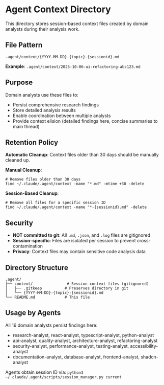 # Agent Context Directory

This directory stores session-based context files created by domain analysts during their analysis work.

## File Pattern

```
.agent/context/{YYYY-MM-DD}-{topic}-{sessionid}.md
```

**Example**: `.agent/context/2025-10-06-ui-refactoring-abc123.md`

## Purpose

Domain analysts use these files to:

- Persist comprehensive research findings
- Store detailed analysis results
- Enable coordination between multiple analysts
- Provide context elision (detailed findings here, concise summaries to main thread)

## Retention Policy

**Automatic Cleanup**: Context files older than 30 days should be manually cleaned up.

**Manual Cleanup**:

```
# Remove files older than 30 days
find ~/.claude/.agent/context -name "*.md" -mtime +30 -delete
```

**Session-Based Cleanup**:

```
# Remove all files for a specific session ID
find ~/.claude/.agent/context -name "*-{sessionid}.md" -delete
```

## Security

- **NOT committed to git**: All `.md`, `.json`, and `.log` files are gitignored
- **Session-specific**: Files are isolated per session to prevent cross-contamination
- **Privacy**: Context files may contain sensitive code analysis data

## Directory Structure

```
.agent/
├── context/               # Session context files (gitignored)
│   ├── .gitkeep          # Preserves directory in git
│   └── {YYYY-MM-DD}-{topic}-{sessionid}.md
└── README.md             # This file
```

## Usage by Agents

All 16 domain analysts persist findings here:

- research-analyst, react-analyst, typescript-analyst, python-analyst
- api-analyst, quality-analyst, architecture-analyst, refactoring-analyst
- security-analyst, performance-analyst, testing-analyst, accessibility-analyst
- documentation-analyst, database-analyst, frontend-analyst, shadcn-analyst

Agents obtain session ID via: `python3 ~/.claude/.agent/scripts/session_manager.py current`
